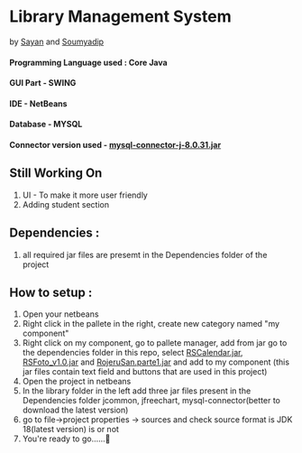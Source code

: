 # Library Management System
by [Sayan](https://github.com/sayan2002-github) and [Soumyadip](https://github.com/SoumyadipGhosh23)

#### Programming Language used : Core Java
#### GUI Part - SWING
#### IDE - NetBeans
#### Database - MYSQL
#### Connector version used - [mysql-connector-j-8.0.31.jar](https://github.com/sayan2002-github/NewLibraryManagement/blob/master/Library_Management_System/Dependencies/mysql-connector-j-8.0.31.jar)

## Still Working On
1. UI - To make it more user friendly
2. Adding student section

## Dependencies :

1. all required jar files are presemt in the Dependencies folder of the project

## How to setup :

1. Open your netbeans
2. Right click in the pallete in the right, create new category named "my component"
3. Right click on my component, go to pallete manager, add from jar go to the dependencies folder in this repo, select [RSCalendar.jar](https://github.com/sayan2002-github/NewLibraryManagement/blob/master/Library_Management_System/Dependencies/RSCalendar.jar), [RSFoto_v1.0.jar](https://github.com/sayan2002-github/NewLibraryManagement/blob/master/Library_Management_System/Dependencies/RSFoto_v1.0.jar) and [RojeruSan.parte1.jar](https://github.com/sayan2002-github/NewLibraryManagement/blob/master/Library_Management_System/Dependencies/RojeruSan.parte1.jar) and add to my component (this jar files contain text field and buttons that are used in this project)
4. Open the project in netbeans
5. In the library folder in the left add three jar files present in the Dependencies folder jcommon, jfreechart, mysql-connector(better to download the latest version)
6. go to file->project properties -> sources and check source format is JDK 18(latest version) is or not
7. You're ready to go......🚀

